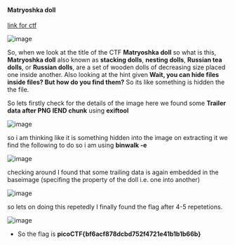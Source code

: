 #### Matryoshka doll
[link for ctf](https://play.picoctf.org/practice/challenge/129?category=4&page=1)

![image](https://github.com/nikunjagarwal17/CSOC-IITBHU/assets/144536875/46290569-a87f-4a8e-8e29-62e4a961624b)

So, when we look at the title of the CTF **Matryoshka doll** so what is this,
**Matryoshka doll** also known as **stacking dolls**, **nesting dolls**, **Russian tea dolls**, or **Russian dolls**, are a set of wooden dolls of decreasing size placed one inside another.
Also looking at the hint given 
**Wait, you can hide files inside files? But how do you find them?** 
So its like something is hidden the the file.

So lets firstly check for the details of the image here we found some **Trailer data after PNG IEND chunk** using **exiftool**

![image](https://github.com/nikunjagarwal17/CSOC-IITBHU/assets/144536875/9b2994e2-b866-49a9-a0fa-709cdf4ee6a5)

so i am thinking like it is something hidden into the image on extracting it we find the following to do so i am using **binwalk -e**

![image](https://github.com/nikunjagarwal17/CSOC-IITBHU/assets/144536875/67ccacee-cafd-4c6c-b046-06e10c1e4309)

checking around I found that some trailing data is again embedded in the baseimage (specifing the property of the doll i.e. one into another)

![image](https://github.com/nikunjagarwal17/CSOC-IITBHU/assets/144536875/dc2eae4d-5571-4560-af9a-262f08d3eff1)

so lets on doing this repetedly I finally found the flag after 4-5 repetetions.

![image](https://github.com/nikunjagarwal17/CSOC-IITBHU/assets/144536875/bfaf1437-697b-4158-b514-d99226208539)


- So the flag is **picoCTF{bf6acf878dcbd752f4721e41b1b1b66b}**

